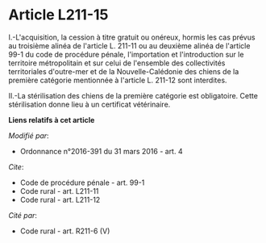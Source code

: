 # Article L211-15

I.-L'acquisition, la cession à titre gratuit ou onéreux, hormis les cas prévus au troisième alinéa de l'article L. 211-11 ou
au deuxième alinéa de l'article 99-1 du code de procédure pénale, l'importation et l'introduction sur le territoire
métropolitain et sur celui de l'ensemble des collectivités territoriales d'outre-mer et de la Nouvelle-Calédonie des chiens
de la première catégorie mentionnée à l'article L. 211-12 sont interdites. 

II.-La stérilisation des chiens de la première catégorie est obligatoire. Cette stérilisation donne lieu à un certificat
vétérinaire.

**Liens relatifs à cet article**

_Modifié par_:

  - Ordonnance n°2016-391 du 31 mars 2016 - art. 4

_Cite_:

  - Code de procédure pénale - art. 99-1
  - Code rural - art. L211-11
  - Code rural - art. L211-12

_Cité par_:

  - Code rural - art. R211-6 (V)

